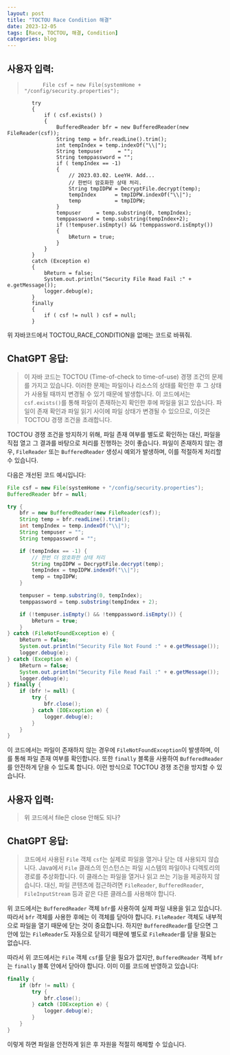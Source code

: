 ```yaml
---
layout: post
title: "TOCTOU Race Condition 해결"
date: 2023-12-05
tags: [Race, TOCTOU, 해결, Condition]
categories: blog
---
```


## 사용자 입력:
> 			File csf = new File(systemHome + "/config/security.properties");
			try
			{
				if ( csf.exists() )
				{
					BufferedReader bfr = new BufferedReader(new FileReader(csf));
					String temp = bfr.readLine().trim();
					int tempIndex = temp.indexOf("\\|");
	        		String tempuser     = "";
	        		String temppassword = "";
	        		if ( tempIndex == -1)
	        		{
	        			// 2023.03.02. LeeYH. Add...
	        			// 한번더 암호화한 상태 처리.
	        			String tmpIDPW = DecryptFile.decrypt(temp);
	        			tempIndex      = tmpIDPW.indexOf("\\|");
	            		temp           = tmpIDPW;
	        		}
	        		tempuser     = temp.substring(0, tempIndex);
	        		temppassword = temp.substring(tempIndex+2);
					if (!tempuser.isEmpty() && !temppassword.isEmpty())
					{
						bReturn = true;
					}
				}
			}
			catch (Exception e)
			{
				bReturn = false;
				System.out.println("Security File Read Fail :" +  e.getMessage());
				logger.debug(e);
			}
			finally
			{
				if ( csf != null ) csf = null;
			}
위 자바코드에서 TOCTOU_RACE_CONDITION을 없애는 코드로 바꿔줘.

## ChatGPT 응답:
> 이 자바 코드는 TOCTOU (Time-of-check to time-of-use) 경쟁 조건의 문제를 가지고 있습니다. 이러한 문제는 파일이나 리소스의 상태를 확인한 후 그 상태가 사용될 때까지 변경될 수 있기 때문에 발생합니다. 이 코드에서는 `csf.exists()`를 통해 파일이 존재하는지 확인한 후에 파일을 읽고 있습니다. 파일이 존재 확인과 파일 읽기 사이에 파일 상태가 변경될 수 있으므로, 이것은 TOCTOU 경쟁 조건을 초래합니다.

TOCTOU 경쟁 조건을 방지하기 위해, 파일 존재 여부를 별도로 확인하는 대신, 파일을 직접 열고 그 결과를 바탕으로 처리를 진행하는 것이 좋습니다. 파일이 존재하지 않는 경우, `FileReader` 또는 `BufferedReader` 생성시 예외가 발생하며, 이를 적절하게 처리할 수 있습니다.

다음은 개선된 코드 예시입니다:

```java
File csf = new File(systemHome + "/config/security.properties");
BufferedReader bfr = null;

try {
    bfr = new BufferedReader(new FileReader(csf));
    String temp = bfr.readLine().trim();
    int tempIndex = temp.indexOf("\\|");
    String tempuser = "";
    String temppassword = "";

    if (tempIndex == -1) {
        // 한번 더 암호화한 상태 처리
        String tmpIDPW = DecryptFile.decrypt(temp);
        tempIndex = tmpIDPW.indexOf("\\|");
        temp = tmpIDPW;
    }

    tempuser = temp.substring(0, tempIndex);
    temppassword = temp.substring(tempIndex + 2);

    if (!tempuser.isEmpty() && !temppassword.isEmpty()) {
        bReturn = true;
    }
} catch (FileNotFoundException e) {
    bReturn = false;
    System.out.println("Security File Not Found :" + e.getMessage());
    logger.debug(e);
} catch (Exception e) {
    bReturn = false;
    System.out.println("Security File Read Fail :" + e.getMessage());
    logger.debug(e);
} finally {
    if (bfr != null) {
        try {
            bfr.close();
        } catch (IOException e) {
            logger.debug(e);
        }
    }
}
```

이 코드에서는 파일이 존재하지 않는 경우에 `FileNotFoundException`이 발생하며, 이를 통해 파일 존재 여부를 확인합니다. 또한 `finally` 블록을 사용하여 `BufferedReader`를 안전하게 닫을 수 있도록 합니다. 이런 방식으로 TOCTOU 경쟁 조건을 방지할 수 있습니다.

## 사용자 입력:
> 위 코드에서 file은 close 안해도 되나?

## ChatGPT 응답:
> 코드에서 사용된 `File` 객체 `csf`는 실제로 파일을 열거나 닫는 데 사용되지 않습니다. Java에서 `File` 클래스의 인스턴스는 파일 시스템의 파일이나 디렉토리의 경로를 추상화합니다. 이 클래스는 파일을 열거나 읽고 쓰는 기능을 제공하지 않습니다. 대신, 파일 콘텐츠에 접근하려면 `FileReader`, `BufferedReader`, `FileInputStream` 등과 같은 다른 클래스를 사용해야 합니다.

위 코드에서는 `BufferedReader` 객체 `bfr`를 사용하여 실제 파일 내용을 읽고 있습니다. 따라서 `bfr` 객체를 사용한 후에는 이 객체를 닫아야 합니다. `FileReader` 객체도 내부적으로 파일을 열기 때문에 닫는 것이 중요합니다. 하지만 `BufferedReader`를 닫으면 그 안에 있는 `FileReader`도 자동으로 닫히기 때문에 별도로 `FileReader`를 닫을 필요는 없습니다.

따라서 위 코드에서는 `File` 객체 `csf`를 닫을 필요가 없지만, `BufferedReader` 객체 `bfr`는 `finally` 블록 안에서 닫아야 합니다. 이미 이를 코드에 반영하고 있습니다:

```java
finally {
    if (bfr != null) {
        try {
            bfr.close();
        } catch (IOException e) {
            logger.debug(e);
        }
    }
}
```

이렇게 하면 파일을 안전하게 읽은 후 자원을 적절히 해제할 수 있습니다.

